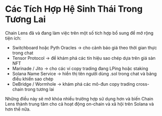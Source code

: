 # Các Tích Hợp Hệ Sinh Thái Trong Tương Lai

Chain Lens đã và đang làm việc trên một số tích hợp bổ sung để mở rộng tiện ích:
- Switchboard hoặc Pyth Oracles → cho cảnh báo giá theo thời gian thực trong chat
- Tensor Protocol → để khám phá các tín hiệu sao chép dựa trên giá sàn NFT
- Marinade / Jito → cho các ví copy trading đang LPing hoặc staking
- Solana Name Service → hiển thị tên người dùng .sol trong chat và bảng điều khiển sao chép
- DeBridge / Wormhole → khám phá các mô-đun copy trading cross-chain trong tương lai

Những điều này sẽ mở khóa nhiều trường hợp sử dụng hơn và biến Chain Lens thành trung tâm cho cả hoạt động on-chain và xã hội trên Solana và hơn thế nữa.
